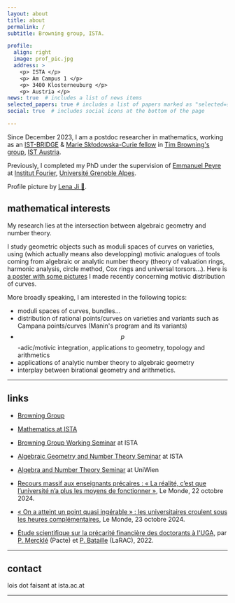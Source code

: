 ```yaml
---
layout: about
title: about
permalink: /
subtitle: Browning group, ISTA. 

profile:
  align: right
  image: prof_pic.jpg
  address: >
    <p> ISTA </p>
    <p> Am Campus 1 </p>
    <p> 3400 Klosterneuburg </p>
    <p> Austria </p>
news: true  # includes a list of news items
selected_papers: true # includes a list of papers marked as "selected={true}"
social: true  # includes social icons at the bottom of the page

---
```


Since December 2023, I am a postdoc researcher in mathematics, 
working as an [IST-BRIDGE](https://ist.ac.at/en/education/postdocs/ist-bridge/) 
& [Marie Skłodowska-Curie fellow](https://cordis.europa.eu/project/id/101034413/en)
in [Tim Browning's group](https://ist.ac.at/en/research/browning-group/), 
[IST Austria](https://ist.ac.at).

Previously, I completed my PhD 
under the supervision of [Emmanuel Peyre](https://www-fourier.univ-grenoble-alpes.fr/~peyre) at 
[Institut Fourier](https://www-fourier.univ-grenoble-alpes.fr),
[Université Grenoble Alpes](https://www.univ-grenoble-alpes.fr/). 

Profile picture by [Lena Ji 🧁](https://lji.web.illinois.edu/).

## mathematical interests 

My research lies at the intersection between algebraic geometry and number theory. 

I study geometric objects such as moduli spaces of curves on varieties, 
using (which actually means also developping) motivic analogues of tools coming from algebraic or analytic number theory (theory of valuation rings, harmonic analysis, circle method, Cox rings and universal torsors...). 
Here is [a poster with some pictures](/assets/pdf/poster-motivic-distribution-of-curves.pdf) I made recently concerning motivic distribution of curves.

More broadly speaking, I am interested in the following topics:
- moduli spaces of curves, bundles...
- distribution of rational points/curves on varieties and variants such as Campana points/curves (Manin's program and its variants)
- $$p$$-adic/motivic integration, applications to geometry, topology and arithmetics
- applications of analytic number theory to algebraic geometry 
- interplay between birational geometry and arithmetics. 

---

## links 

- [Browning Group](https://ist.ac.at/en/research/browning-group/)
- [Mathematics at ISTA](https://mathematics.pages.ist.ac.at/research/)
- [Browning Group Working Seminar](https://number-theory.pages.ist.ac.at/) at ISTA
- [Algebraic Geometry and Number Theory Seminar](https://algebraic-geometry.pages.ist.ac.at/) at ISTA
- [Algebra and Number Theory Seminar](https://mathematik.univie.ac.at/en/research/seminars/seminar-algebra-and-number-theory/) at UniWien


- [Recours massif aux enseignants précaires : « La réalité, c’est que l’université n’a plus les moyens de fonctionner »](https://www.lemonde.fr/campus/article/2024/10/22/recours-massif-aux-enseignants-precaires-la-realite-c-est-que-l-universite-n-a-plus-les-moyens-de-fonctionner_6357910_4401467.html), Le Monde, 22 octobre 2024.
- [« On a atteint un point quasi ingérable » : les universitaires croulent sous les heures complémentaires](https://www.lemonde.fr/campus/article/2024/10/23/on-a-atteint-un-point-quasi-ingerable-les-universitaires-croulent-sous-les-heures-complementaires_6358441_4401467.html), Le Monde, 23 octobre 2024. 
- [Étude scientifique sur la précarité financière des doctorants à l'UGA](https://doctorat.univ-grenoble-alpes.fr/actualites-du-doctorat/etude-scientifique-sur-la-precarite-financiere-des-doctorants-uga-1176629.kjsp), par [P. Mercklé](https://www.pacte-grenoble.fr/fr/pierre-merckle) (Pacte) et [P. Bataille](https://www.larac.fr/larac-members/bataille-pierre) (LaRAC), 2022. 

---

## contact 
lois dot faisant at ista.ac.at 

---